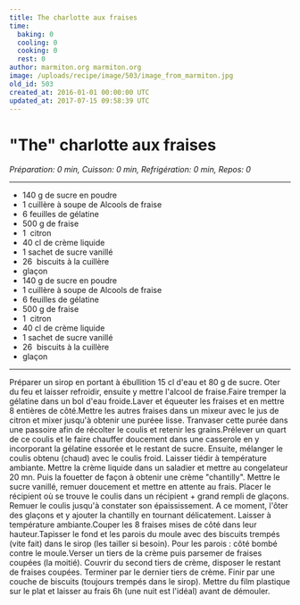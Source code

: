 ```yaml
---
title: The charlotte aux fraises
time:
  baking: 0
  cooling: 0
  cooking: 0
  rest: 0
author: marmiton.org marmiton.org
image: /uploads/recipe/image/503/image_from_marmiton.jpg
old_id: 503
created_at: 2016-01-01 00:00:00 UTC
updated_at: 2017-07-15 09:58:39 UTC
---
```


# "The" charlotte aux fraises

_Préparation: 0 min, Cuisson: 0 min, Refrigération: 0 min, Repos: 0_

---

- 140 g de sucre en poudre
- 1 cuillère à soupe de Alcools de fraise
- 6 feuilles de gélatine
- 500 g de fraise
- 1  citron
- 40 cl de crème liquide
- 1 sachet de sucre vanillé
- 26  biscuits à la cuillère
- glaçon
- 140 g de sucre en poudre
- 1 cuillère à soupe de Alcools de fraise
- 6 feuilles de gélatine
- 500 g de fraise
- 1  citron
- 40 cl de crème liquide
- 1 sachet de sucre vanillé
- 26  biscuits à la cuillère
- glaçon

---

Préparer un sirop en portant à ébullition 15 cl d'eau et 80 g de sucre. Oter du feu et laisser refroidir, ensuite y mettre l'alcool de fraise.Faire tremper la gélatine dans un bol d'eau froide.Laver et équeuter les fraises et en mettre 8 entières de côté.Mettre les autres fraises dans un mixeur avec le jus de citron et mixer jusqu'à obtenir une puréee lisse. Tranvaser cette purée dans une passoire afin de récolter le coulis et retenir les grains.Prélever un quart de ce coulis et le faire chauffer doucement dans une casserole en y incorporant la gélatine essorée et le restant de sucre. Ensuite, mélanger le coulis obtenu (chaud) avec le coulis froid. Laisser tiédir à température ambiante. Mettre la crème liquide dans un saladier et mettre au congelateur 20 mn. Puis la fouetter de façon à obtenir une crème "chantilly". Mettre le sucre vanillé, remuer doucement et mettre en attente au frais. Placer le récipient où se trouve le coulis dans un récipient + grand rempli de glaçons. Remuer le coulis jusqu'à constater son épaississement. A ce moment, l'ôter des glaçons et y ajouter la chantilly en tournant délicatement. Laisser à température ambiante.Couper les 8 fraises mises de côté dans leur hauteur.Tapisser le fond et les parois du moule avec des biscuits trempés (vite fait) dans le sirop (les tailler si besoin). Pour les parois : côté bombé contre le moule.Verser un tiers de la crème puis parsemer de fraises coupées (la moitié). Couvrir du second tiers de crème, disposer le restant de fraises coupées. Terminer par le dernier tiers de crème. Finir par une couche de biscuits (toujours trempés dans le sirop). Mettre du film plastique sur le plat et laisser au frais 6h (une nuit est l'idéal) avant de démouler.
